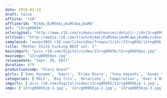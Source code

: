 ```yaml
---
date: 2019-01-13
draft: false
affsite: "r18"
afflinkr18: "NjA4LjEuMS4xLjAuMC4wLjAuMA"
url: "13rvg00056"
urloriginal: "http://www.r18.com/videos/vod/movies/detail/-/id=13rvg00056"
urlfinal: "http://media.r18.com/track/NjA4LjEuMS4xLjAuMC4wLjAuMA/videos/vod/movies/detail/-/id=13rvg00056"
samplevid: "awspv3001.r18.com/litevideo/freepv/1/13r/13rvg056/13rvg056_dmb_w.mp4"
title: "Mother Child Fucking BEST vol. 1"
mainimgurl: "pics.r18.com/digital/video/13rvg00056/13rvg00056ps.jpg"
mainimgs: "13rvg00056ps.jpg"
releasedate: "Sept. 20, 2017"
duration: 479
productioncomp: "Glory Quest"
girls: ['Yumi Kazama', 'Kaori', 'Eriko Miura', 'Yuna Hayashi', 'Ayumi Shinoda', 'Chitose Hara', 'Aki Sasaki', 'Rina Ayana (Akari Nanahara)']
categories: ['MILF', 'Big Tits', 'Relatives', 'Compilation', 'Over 4 Hours', 'Hi-Def']
imgurls: ['pics.r18.com/digital/video/13rvg00056/13rvg00056jp-1.jpg', 'pics.r18.com/digital/video/13rvg00056/13rvg00056jp-2.jpg', 'pics.r18.com/digital/video/13rvg00056/13rvg00056jp-3.jpg', 'pics.r18.com/digital/video/13rvg00056/13rvg00056jp-4.jpg', 'pics.r18.com/digital/video/13rvg00056/13rvg00056jp-5.jpg', 'pics.r18.com/digital/video/13rvg00056/13rvg00056jp-6.jpg', 'pics.r18.com/digital/video/13rvg00056/13rvg00056jp-7.jpg', 'pics.r18.com/digital/video/13rvg00056/13rvg00056jp-8.jpg', 'pics.r18.com/digital/video/13rvg00056/13rvg00056jp-9.jpg', 'pics.r18.com/digital/video/13rvg00056/13rvg00056jp-10.jpg', 'pics.r18.com/digital/video/13rvg00056/13rvg00056jp-11.jpg', 'pics.r18.com/digital/video/13rvg00056/13rvg00056jp-12.jpg', 'pics.r18.com/digital/video/13rvg00056/13rvg00056jp-13.jpg', 'pics.r18.com/digital/video/13rvg00056/13rvg00056jp-14.jpg', 'pics.r18.com/digital/video/13rvg00056/13rvg00056jp-15.jpg', 'pics.r18.com/digital/video/13rvg00056/13rvg00056jp-16.jpg', 'pics.r18.com/digital/video/13rvg00056/13rvg00056jp-17.jpg', 'pics.r18.com/digital/video/13rvg00056/13rvg00056jp-18.jpg', 'pics.r18.com/digital/video/13rvg00056/13rvg00056jp-19.jpg', 'pics.r18.com/digital/video/13rvg00056/13rvg00056jp-20.jpg']
imgs: ['13rvg00056jp-1.jpg', '13rvg00056jp-2.jpg', '13rvg00056jp-3.jpg', '13rvg00056jp-4.jpg', '13rvg00056jp-5.jpg', '13rvg00056jp-6.jpg', '13rvg00056jp-7.jpg', '13rvg00056jp-8.jpg', '13rvg00056jp-9.jpg', '13rvg00056jp-10.jpg', '13rvg00056jp-11.jpg', '13rvg00056jp-12.jpg', '13rvg00056jp-13.jpg', '13rvg00056jp-14.jpg', '13rvg00056jp-15.jpg', '13rvg00056jp-16.jpg', '13rvg00056jp-17.jpg', '13rvg00056jp-18.jpg', '13rvg00056jp-19.jpg', '13rvg00056jp-20.jpg']
---
```

